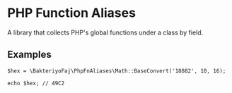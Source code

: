 # PHP Function Aliases

A library that collects PHP's global functions under a class by field.

## Examples

```
$hex = \BakteriyoFaj\PhpFnAliases\Math::BaseConvert('18882', 10, 16);

echo $hex; // 49C2
```
